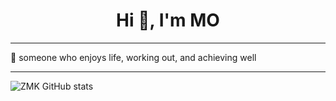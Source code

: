 <h1 align="center">Hi 👋, I'm MO</h1>

---
🌴 someone who enjoys life, working out, and achieving well


---

![ZMK GitHub stats](https://github-readme-stats.vercel.app/api?username=zmkq&show_icons=true&theme=rose)


